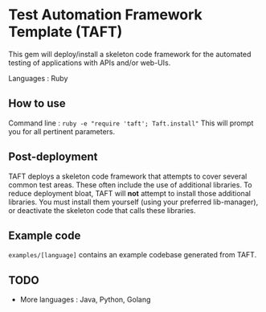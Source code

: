 # Test Automation Framework Template (TAFT)

This gem will deploy/install a skeleton code framework for the automated testing of applications with APIs and/or web-UIs.

Languages : Ruby

## How to use

Command line : `ruby -e "require 'taft'; Taft.install"`
This will prompt you for all pertinent parameters.

## Post-deployment

TAFT deploys a skeleton code framework that attempts to cover several common test areas. These often include the use of additional libraries. To reduce deployment bloat, TAFT will **not** attempt to install those additional libraries. You must install them yourself (using your preferred lib-manager), or deactivate the skeleton code that calls these libraries.


## Example code

`examples/[language]` contains an example codebase generated from TAFT.

## TODO 

* More languages : Java, Python, Golang